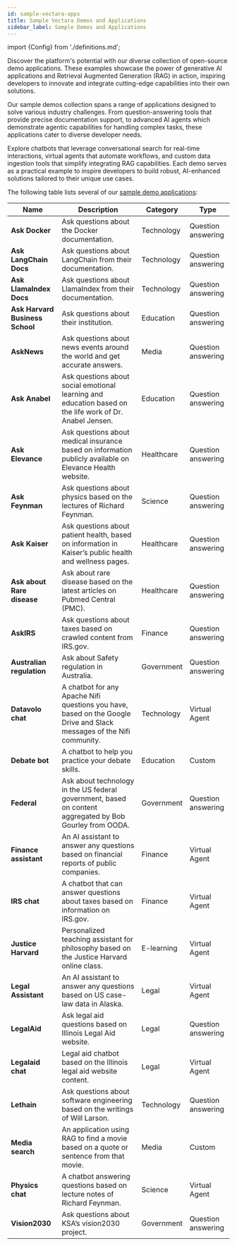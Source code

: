 ```yaml
---
id: sample-vectara-apps
title: Sample Vectara Demos and Applications
sidebar_label: Sample Demos and Applications
---
```


import {Config} from './definitions.md';

Discover the <Config v="names.product"/> platform's potential with our diverse collection of 
open-source demo applications. These examples showcase the power of generative 
AI applications and Retrieval Augmented Generation (RAG) in action, 
inspiring developers to innovate and integrate cutting-edge capabilities into 
their own solutions.

Our sample demos collection spans a range of applications designed to solve 
various industry challenges. From question-answering tools that provide 
precise documentation support, to advanced AI agents which demonstrate agentic 
capabilities for handling complex tasks, these applications cater to diverse 
developer needs.

Explore chatbots that leverage conversational search for real-time 
interactions, virtual agents that automate workflows, and custom data 
ingestion tools that simplify integrating RAG capabilities. Each demo serves 
as a practical example to inspire developers to build robust, AI-enhanced 
solutions tailored to their unique use cases.

The following table lists several of our [sample demo applications](https://www.vectara.com/developers/build/demos):

| Name | Description | Category | Type |
|------------|-------------|----------|------|
| **Ask Docker** | Ask questions about the Docker documentation. | Technology | Question answering |
| **Ask LangChain Docs** | Ask questions about LangChain from their documentation. | Technology | Question answering |
| **Ask LlamaIndex Docs** | Ask questions about LlamaIndex from their documentation. | Technology | Question answering |
| **Ask Harvard Business School** | Ask questions about their institution. | Education | Question answering |
| **AskNews** | Ask questions about news events around the world and get accurate answers. | Media | Question answering |
| **Ask Anabel** | Ask questions about social emotional learning and education based on the life work of Dr. Anabel Jensen. | Education | Question answering |
| **Ask Elevance** | Ask questions about medical insurance based on information publicly available on Elevance Health website. | Healthcare | Question answering |
| **Ask Feynman** | Ask questions about physics based on the lectures of Richard Feynman. | Science | Question answering |
| **Ask Kaiser** | Ask questions about patient health, based on information in Kaiser’s public health and wellness pages. | Healthcare | Question answering |
| **Ask about Rare disease** | Ask about rare disease based on the latest articles on Pubmed Central (PMC). | Healthcare | Question answering |
| **AskIRS** | Ask questions about taxes based on crawled content from IRS.gov. | Finance | Question answering |
| **Australian regulation** | Ask about Safety regulation in Australia. | Government | Question answering |
| **Datavolo chat** | A chatbot for any Apache Nifi questions you have, based on the Google Drive and Slack messages of the Nifi community. | Technology | Virtual Agent |
| **Debate bot** | A chatbot to help you practice your debate skills. | Education | Custom |
| **Federal** | Ask about technology in the US federal government, based on content aggregated by Bob Gourley from OODA. | Government | Question answering |
| **Finance assistant** | An AI assistant to answer any questions based on financial reports of public companies. | Finance | Virtual Agent |
| **IRS chat** | A chatbot that can answer questions about taxes based on information on IRS.gov. | Finance | Virtual Agent |
| **Justice Harvard** | Personalized teaching assistant for philosophy based on the Justice Harvard online class. | E-learning | Virtual Agent |
| **Legal Assistant** | An AI assistant to answer any questions based on US case-law data in Alaska. | Legal | Virtual Agent |
| **LegalAid** | Ask legal aid questions based on Illinois Legal Aid website. | Legal | Question answering |
| **Legalaid chat** | Legal aid chatbot based on the Illinois legal aid website content. | Legal | Virtual Agent |
| **Lethain** | Ask questions about software engineering based on the writings of Will Larson. | Technology | Question answering |
| **Media search** | An application using RAG to find a movie based on a quote or sentence from that movie. | Media | Custom |
| **Physics chat** | A chatbot answering questions based on lecture notes of Richard Feynman. | Science | Virtual Agent |
| **Vision2030** | Ask questions about KSA’s vision2030 project. | Government | Question answering |

